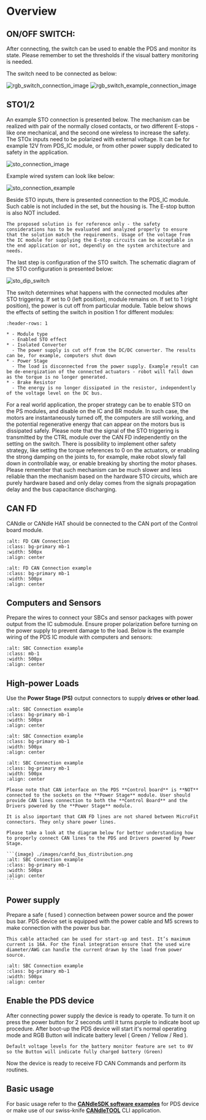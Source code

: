 # Overview

## **ON/OFF SWITCH**:

After connecting, the switch can be used to enable the PDS and monitor its state. Please remember to
set the thresholds if the visual battery monitoring is needed.

The switch need to be connected as below:

![rgb_switch_connection_image](images/rgb_switch_connection.png)
![rgb_switch_example_connection_image](images/rgb_switch_example_connection.png)

## **STO1/2**

An example STO connection is presented below. The mechanism can be realized with pair of the
normally closed contacts, or two different E-stops - like one mechanical, and the second one
wireless to increase the safety. The STOx inputs need to be polarized with external voltage. It can
be for example 12V from PDS_IC module, or from other power supply dedicated to safety in the
application.

![sto_connection_image](images/sto_connection_image.png)

Example wired system can look like below:

![sto_connection_example](images/sto_connection_example.png)

Beside STO inputs, there is presented connection to the PDS_IC module. Such cable is not included in
the set, but the housing is. The E-stop button is also NOT included.

```{note}
The proposed solution is for reference only - the safety considerations has to be evaluated and analyzed properly to ensure that the solution match the requirements. Usage of the voltage from the IC module for supplying the E-stop circuits can be acceptable in the end application or not, dependly on the system architecture and needs.
```

The last step is configuration of the STO switch. The schematic diagram of the STO configuration is
presented below:

![sto_dip_switch](images/sto_dip_switch.png)

The switch determines what happens with the connected modules after STO triggering. If set to 0
(left position), module remains on. If set to 1 (right position), the power is cut off from
particular module. Table below shows the effects of setting the switch in position 1 for different
modules:

```{list-table}
:header-rows: 1

* - Module type
  - Enabled STO effect
* - Isolated Converter 
  - The power supply is cut off from the DC/DC converter. The results can be, for example, computers shut down
* - Power Stage
  - The load is disconnected from the power supply. Example result can be de-energization of the connected actuators - robot will fall down as the torque is no longer generated.
* - Brake Resistor
  - The energy is no longer dissipated in the resistor, independently of the voltage level on the DC bus.
```

For a real world application, the proper strategy can be to enable STO on the PS modules, and
disable on the IC and BR module. In such case, the motors are instantaneously turned off, the
computers are still working, and the potential regenerative energy that can appear on the motors bus
is dissipated safely. Please note that the signal of the STO triggering is transmitted by the CTRL
module over the CAN FD independently on the setting on the switch. There is possibility to implement
other safety strategy, like setting the torque references to 0 on the actuators, or enabling the
strong damping on the joints to, for example, make robot slowly fall down in controllable way, or
enable breaking by shorting the motor phases. Please remember that such mechanism can be much slower
and less reliable than the mechanism based on the hardware STO circuits, which are purely hardware
based and only delay comes from the signals propagation delay and the bus capacitance discharging.

## **CAN FD**

CANdle or CANdle HAT should be connected to the CAN port of the Control board module.

```{image} ./images/canfd_connection.png
:alt: FD CAN Connection
:class: bg-primary mb-1
:width: 500px
:align: center
```

```{image} ./images/canfd_connection_example.png
:alt: FD CAN Connection example
:class: bg-primary mb-1
:width: 500px
:align: center
```

## **Computers and Sensors**

Prepare the wires to connect your SBCs and sensor packages with power output from the IC submodule.
Ensure proper polarization before turning on the power supply to prevent damage to the load. Below
is the example wiring of the PDS IC module with computers and sensors:

```{image} ./images/sbc_connection.png
:alt: SBC Connection example
:class: mb-1
:width: 500px
:align: center
```

## **High-power Loads**

Use the **Power Stage (PS)** output connectors to supply **drives or other load**.

```{image} ./images/md_connections.png
:alt: SBC Connection example 
:class: bg-primary mb-1
:width: 500px
:align: center
```

```{image} ./images/md_connections_example_1.png
:alt: SBC Connection example 
:class: bg-primary mb-1
:width: 500px
:align: center
```

```{image} ./images/md_connections_example_2.png
:alt: SBC Connection example 
:class: bg-primary mb-1
:width: 500px
:align: center
```

````{warning}
Please note that CAN interface on the PDS **Control board** is **NOT** connected to the sockets on the **Power Stage** module. User should provide CAN lines connection to both the **Control Board** and the Drivers powered by the **Power Stage** module. 

It is also important that CAN FD lines are not shared between MicroFit connectors. They only share power lines.

Please take a look at the diagram below for better understanding how to properly connect CAN lines to the PDS and Drivers powered by Power Stage.

```{image} ./images/canfd_bus_distribution.png
:alt: SBC Connection example 
:class: bg-primary mb-1
:width: 500px
:align: center
```

````

## Power supply

Prepare a safe ( fused ) connection between power source and the power bus bar. PDS device set is
equipped with the power cable and M5 screws to make connection with the power bus bar.

```{warning}
This cable attached can be used for start-up and test. It’s maximum current is 16A. For the final integration ensure that the used wire diameter/AWG can handle the current drawn by the load from power source.
```

```{image} ./images/power_supply.png
:alt: SBC Connection example 
:class: bg-primary mb-1
:width: 500px
:align: center
```

## Enable the PDS device

After connecting power supply the device is ready to operate. To turn it on press the power button
for 2 seconds until it turns purple to indicate boot up procedure. After boot-up the PDS device will
start it's normal operating mode and RGB Button will indicate battery level ( Green / Yellow / Red
).

```{note}
Default voltage levels for the battery monitor feature are set to 0V so the Button will indicate fully charged battery (Green)
```

Now the device is ready to receive FD CAN Commands and perform its routines.

## Basic usage

For basic usage refer to the [**CANdleSDK software examples**](./pds_sdk_examples.md) for PDS device
or make use of our swiss-knife [**CANdleTOOL**](candletool) CLI application.
